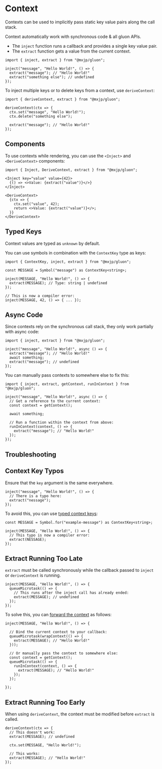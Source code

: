 # Context
Contexts can be used to implicitly pass static key value pairs along the call stack.

Context automatically work with synchronous code & all gluon APIs.

+ The `inject` function runs a callback and provides a single key value pair.
+ The `extract` function gets a value from the current context.

```tsx
import { inject, extract } from "@mxjp/gluon";

inject("message", "Hello World!", () => {
  extract("message"); // "Hello World!"
  extract("something else"); // undefined
});
```

To inject multiple keys or to delete keys from a context, use `deriveContext`:
```tsx
import { deriveContext, extract } from "@mxjp/gluon";

deriveContext(ctx => {
  ctx.set("message", "Hello World!");
  ctx.delete("something else");

  extract("message"); // "Hello World!"
});
```

## Components
To use contexts while rendering, you can use the `<Inject>` and `<DeriveContext>` components:
```tsx
import { Inject, DeriveContext, extract } from "@mxjp/gluon";

<Inject key="value" value={42}>
  {() => <>Value: {extract("value")}</>}
</Inject>

<DeriveContext>
  {ctx => {
    ctx.set("value", 42);
    return <>Value: {extract("value")}</>;
  }}
</DeriveContext>
```

## Typed Keys
Context values are typed as `unknown` by default.

You can use symbols in combination with the `ContextKey` type as keys:
```tsx
import { ContextKey, inject, extract } from "@mxjp/gluon";

const MESSAGE = Symbol("message") as ContextKey<string>;

inject(MESSAGE, "Hello World!", () => {
  extract(MESSAGE); // Type: string | undefined
});

// This is now a compiler error:
inject(MESSAGE, 42, () => { ... });
```

## Async Code
Since contexts rely on the synchronous call stack, they only work partially with async code:
```tsx
import { inject, extract } from "@mxjp/gluon";

inject("message", "Hello World!", async () => {
  extract("message"); // "Hello World!"
  await something;
  extract("message"); // undefined
});
```

You can manually pass contexts to somewhere else to fix this:
```tsx
import { inject, extract, getContext, runInContext } from "@mxjp/gluon";

inject("message", "Hello World!", async () => {
  // Get a reference to the current context:
  const context = getContext();

  await something;

  // Run a function within the context from above:
  runInContext(context, () => {
    extract("message"); // "Hello World!"
  });
});
```

## Troubleshooting

## Context Key Typos
Ensure that the `key` argument is the same everywhere.
```tsx
inject("message", "Hello World!", () => {
  // There is a typo here:
  extract("nessage");
});
```

To avoid this, you can use [typed context keys](#typed-keys):
```tsx
const MESSAGE = Symbol.for("example-message") as ContextKey<string>;

inject(MESSAGE, "Hello World!", () => {
  // This typo is now a compiler error:
  extract(NESSAGE);
});
```

## Extract Running Too Late
`extract` must be called synchronously while the callback passed to `inject` or `deriveContext` is running.
```tsx
inject(MESSAGE, "Hello World!", () => {
  queueMicrotask(() => {
    // This runs after the inject call has already ended:
    extract(MESSAGE); // undefined
  });
});
```

To solve this, you can [forward the context](#async-code) as follows:
```tsx
inject(MESSAGE, "Hello World!", () => {

  // Bind the current context to your callback:
  queueMicrotask(wrapContext(() => {
    extract(MESSAGE); // "Hello World!"
  }));

  // Or manually pass the context to somewhere else:
  const context = getContext();
  queueMicrotask(() => {
    runInContext(context, () => {
      extract(MESSAGE); // "Hello World!"
    });
  });

});
```

## Extract Running Too Early
When using `deriveContext`, the context must be modified before `extract` is called.
```tsx
deriveContext(ctx => {
  // This doesn't work:
  extract(MESSAGE); // undefined

  ctx.set(MESSAGE, "Hello World!");

  // This works:
  extract(MESSAGE); // "Hello World!"
});
```
